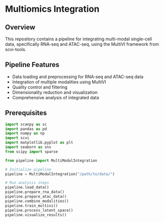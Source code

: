 # Multiomics Integration

## Overview
This repository contains a pipeline for integrating multi-modal single-cell data, specifically RNA-seq and ATAC-seq, using the MultiVI framework from scvi-tools.

## Pipeline Features
- Data loading and preprocessing for RNA-seq and ATAC-seq data
- Integration of multiple modalities using MultiVI
- Quality control and filtering
- Dimensionality reduction and visualization
- Comprehensive analysis of integrated data

## Prerequisites
```python
import scanpy as sc
import pandas as pd
import numpy as np
import scvi
import matplotlib.pyplot as plt
import seaborn as sns
from scipy import sparse

from pipeline import MultiModalIntegration

# Initialize pipeline
pipeline = MultiModalIntegration("/path/to/data/")

# Run analysis steps
pipeline.load_data()
pipeline.prepare_rna_data()
pipeline.prepare_atac_data()
pipeline.combine_modalities()
pipeline.train_multivi()
pipeline.process_latent_space()
pipeline.visualize_results()
